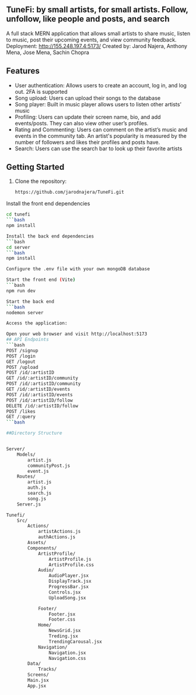 ## TuneFi: by small artists, for small artists. Follow, unfollow, like people and posts, and search

A full stack MERN application that allows small artists to share music, listen to music, post their upcoming events, and view community feedback.
Deployment: http://155.248.197.4:5173/
Created by: Jarod Najera, Anthony Mena, Jose Mena, Sachin Chopra

## Features

* User authentication: Allows users to create an account, log in, and log out. 2FA is supported
* Song upload: Users can upload their songs to the database
* Song player: Built in music player allows users to listen other artists’ music
* Profiling: Users can update their screen name, bio, and add events/posts. They can also view other user’s profiles.
* Rating and Commenting: Users can comment on the artist’s music and events in the community tab. An artist's popularity is measured by the number of followers and likes their profiles and posts have.
* Search: Users can use the search bar to look up their favorite artists

## Getting Started

1. Clone the repository:

   ```bash
   https://github.com/jarodnajera/TuneFi.git
Install the front end dependencies
```bash
cd tunefi
```bash
npm install

Install the back end dependencies
```bash
cd server
```bash
npm install

Configure the .env file with your own mongoDB database

Start the front end (Vite)
```bash
npm run dev

Start the back end 
```bash
nodemon server 

Access the application:

Open your web browser and visit http://localhost:5173
## API Endpoints
```bash
POST /signup
POST /login
GET /logout
POST /upload
POST /id/:artistID
GET /id/:artistID/community
POST /id/:artistID/community
GET /id/:artistID/events
POST /id/:artistID/events
POST /id/:artistID/follow
DELETE /id/:artistID/follow
POST /likes
GET /:query
```bash

##Directory Structure


Server/
	Models/
		artist.js
		communityPost.js
		event.js
	Routes/
		artist.js
		auth.js
		search.js
		song.js
	Server.js

Tunefi/
	Src/
		Actions/
			artistActions.js
			authActions.js
		Assets/
		Components/
			ArtistProfile/
				ArtistProfile.js
				ArtistProfile.css
			Audio/
				AudioPlayer.jsx
				DisplayTrack.jsx
				ProgressBar.jsx
				Controls.jsx
				UploadSong.jsx

			Footer/
				Footer.jsx
				Footer.css
			Home/
				NewsGrid.jsx
				Treding.jsx
				TrendingCarousal.jsx
			Navigation/
				Navigation.jsx
				Navigation.css
		Data/
			Tracks/
		Screens/
		Main.jsx
		App.jsx
